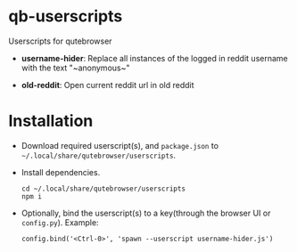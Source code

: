 # qb-userscripts
Userscripts for qutebrowser

* __username-hider__: Replace all instances of the logged in reddit username with the text "\~anonymous\~"

* __old-reddit__: Open current reddit url in old reddit

# Installation

* Download required userscript(s), and `package.json` to `~/.local/share/qutebrowser/userscripts`.

* Install dependencies.

  ```
  cd ~/.local/share/qutebrowser/userscripts
  npm i
  ```
  
* Optionally, bind the userscript(s) to a key(through the browser UI or `config.py`). Example:

  ```
  config.bind('<Ctrl-0>', 'spawn --userscript username-hider.js')
  ```
